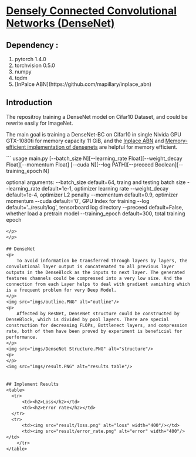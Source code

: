# [Densely Connected Convolutional Networks (DenseNet)](https://arxiv.org/abs/1608.06993)
## Dependency : 
<ol>
    <li>pytorch 1.4.0</li>
    <li>torchvision 0.5.0</li>
    <li>numpy</li>
    <li>tqdm</li>
    <li>[InPalce ABN](https://github.com/mapillary/inplace_abn)</li>
</ol>

## Introduction
<p>
The repositroy training a DenseNet model on Cifar10 Dataset, and could be rewrite easily for ImageNet.

The main goal is training a DenseNet-BC on Cifar10 in single Nivida GPU GTX-1080ti for memory capacity 11 GiB, and the [Inplace ABN](https://arxiv.org/abs/1712.02616) and [Memory-efficient implementation of densenets](https://arxiv.org/abs/1707.06990) are helpful for memory efficient.
    
<p>
```
usage main.py [--batch_size N][--learning_rate Float][--weight_decay Float][--momentum Float]
               [--cuda N][--log PATH][--preceed Boolean][--training_epoch N]

optional arguments:
    --batch_size               default=64,                traing and testing batch size
    --learning_rate            default=1e-1,              optimizer learning rate
    --weight_decay             default=1e-4,              optimizer L2 penalty
    --momentum                 default=0.9,               optimizer momentum
    --cuda                     default='0',               GPU Index for training
    --log                      default='../result/log',   tensorboard log directory
    --preceed                  default=False,             whether load a pretrain model
    --training_epoch           default=300,               total training epoch

```
</p>
</p>

## DenseNet
<p>
    To avoid information be transferred through layers by layers, the convolutional layer output is concatenated to all previous layer outputs in the DenseBlock as the inputs to next layer. The generated features channels could be compressed into a very low size. And the connection from each Layer helps to deal with gradient vanishing which is a frequent problem for very Deep Model. 
</p>
<img src="imgs/outline.PNG" alt="outline"/>
<p>
    Affected by ResNet, DenseNet structure could be constructed by DenseBlock, which is divided by pool layers. There are special construction for decreasing FLOPs, Bottlenect layers, and compression rate, both of them have been proved by experiment is beneficial for performance.
</p>
<img src="imgs/DenseNet Structure.PNG" alt="structure"/>
<p>
</p>
<img src="imgs/result.PNG" alt="results table"/>


## Implement Results
<table>
  <tr>
      <td><h2>Loss</h2></td>
      <td><h2>Error rate</h2></td>
  </tr>
  <tr>
      <td><img src="result/loss.png" alt="loss" width="400"/></td>
      <td><img src="result/error_rate.png" alt="error" width="400"/></td>
    </tr>
</table>